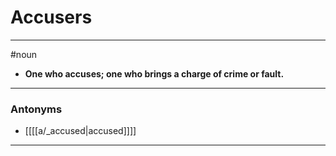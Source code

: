 # Accusers
---
#noun
- **One who accuses; one who brings a charge of crime or fault.**
---
### Antonyms
- [[[[a/_accused|accused]]]]
---
